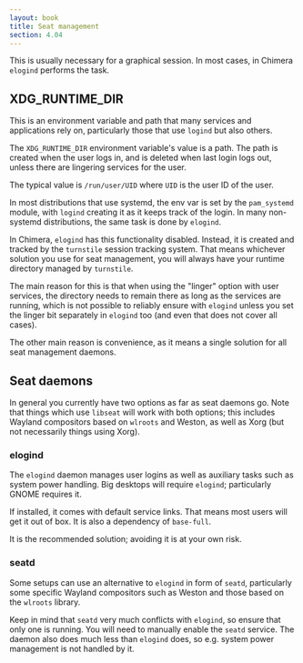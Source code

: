 ```yaml
---
layout: book
title: Seat management
section: 4.04
---
```


This is usually necessary for a graphical session. In most cases,
in Chimera `elogind` performs the task.

## XDG_RUNTIME_DIR

This is an environment variable and path that many services and
applications rely on, particularly those that use `logind` but
also others.

The `XDG_RUNTIME_DIR` environment variable's value is a path. The
path is created when the user logs in, and is deleted when last
login logs out, unless there are lingering services for the user.

The typical value is `/run/user/UID` where `UID` is the user ID
of the user.

In most distributions that use systemd, the env var is set by the
`pam_systemd` module, with `logind` creating it as it keeps track
of the login. In many non-systemd distributions, the same task is
done by `elogind`.

In Chimera, `elogind` has this functionality disabled. Instead, it
is created and tracked by the `turnstile` session tracking system.
That means whichever solution you use for seat management, you will
always have your runtime directory managed by `turnstile`.

The main reason for this is that when using the "linger" option with
user services, the directory needs to remain there as long as the
services are running, which is not possible to reliably ensure with
`elogind` unless you set the linger bit separately in `elogind` too
(and even that does not cover all cases).

The other main reason is convenience, as it means a single solution
for all seat management daemons.

## Seat daemons

In general you currently have two options as far as seat daemons
go. Note that things which use `libseat` will work with both options;
this includes Wayland compositors based on `wlroots` and Weston,
as well as Xorg (but not necessarily things using Xorg).

### elogind

The `elogind` daemon manages user logins as well as auxiliary tasks
such as system power handling. Big desktops will require `elogind`;
particularly GNOME requires it.

If installed, it comes with default service links. That means most
users will get it out of box. It is also a dependency of `base-full`.

It is the recommended solution; avoiding it is at your own risk.

### seatd

Some setups can use an alternative to `elogind` in form of `seatd`,
particularly some specific Wayland compositors such as Weston and
those based on the `wlroots` library.

Keep in mind that `seatd` very much conflicts with `elogind`, so
ensure that only one is running. You will need to manually enable
the `seatd` service. The daemon also does much less than `elogind`
does, so e.g. system power management is not handled by it.
